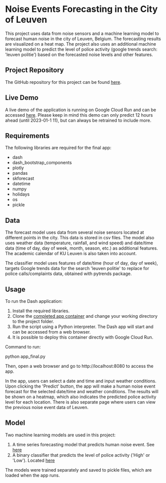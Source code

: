 # Noise Events Forecasting in the City of Leuven

This project uses data from noise sensors and a machine learning model to forecast human noise in the city of Leuven, Belgium. The forecasting results are visualized on a heat map. The project also uses an additional machine learning model to predict the level of police activity (google trends search: 'leuven politie') based on the forecasted noise levels and other features.

## Project Repository

The GitHub repository for this project can be found [here](https://github.com/uac35/MDA).

## Live Demo

A live demo of the application is running on Google Cloud Run and can be accessed [here](https://dash-mdamal-g6oxupb6zq-lz.a.run.app/). Please keep in mind this demo can only predict 12 hours ahead (until 2023-01-1 11), but can always be retrained to include more.

## Requirements

The following libraries are required for the final app:

- dash
- dash_bootstrap_components
- plotly
- pandas
- skforecast
- datetime
- numpy
- holidays
- os
- pickle

## Data

The forecast model uses data from several noise sensors located at different points in the city. This data is stored in csv files. The model also uses weather data (temperature, rainfall, and wind speed) and date/time data (time of day, day of week, month, season, etc.) as additional features. The academic calendar of KU Leuven is also taken into account.

The classifier model uses features of date/time (hour of day, day of week), targets Google trends data for the search 'leuven politie' to replace for police calls/complaints data, obtained with pytrends package.

## Usage

To run the Dash application:

1. Install the required libraries.
2. Clone the [completed app container](https://github.com/uac35/MDA/tree/main/app_final) and change your working directory to the project folder.
3. Run the script using a Python interpreter. The Dash app will start and can be accessed from a web browser.
4. It is possible to deploy this container directly with Google Cloud Run.

Command to run:

python app_final.py

Then, open a web browser and go to http://localhost:8080 to access the app.

In the app, users can select a date and time and input weather conditions. Upon clicking the 'Predict' button, the app will make a human noise event forecast for the selected date/time and weather conditions. The results will be shown on a heatmap, which also indicates the predicted police activity level for each location. There is also separate page where users can view the previous noise event data of Leuven.

## Model

Two machine learning models are used in this project:

1. A time series forecasting model that predicts human noise event. See [here](https://github.com/uac35/MDA/tree/Forecast/MDA/notebooks) 
2. A binary classifier that predicts the level of police activity ('High' or 'Low'). Located [here](https://github.com/uac35/MDA/tree/main/MDA/models/Classifier)

The models were trained separately and saved to pickle files, which are loaded when the app runs.
